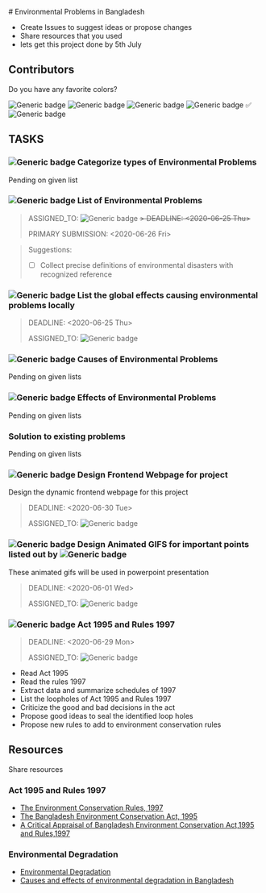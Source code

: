 
﻿# Environmental Problems in Bangladesh

- Create Issues to suggest ideas or propose changes
- Share resources that you used
- lets get this project done by 5th July

  
## Contributors
Do you have any favorite colors? 

![Generic badge](https://img.shields.io/badge/drinkingWater-64-RED.svg?style=for-the-badge&logo=appveyor)
![Generic badge](https://img.shields.io/badge/agni-noor-BLUE.svg?style=for-the-badge&logo=appveyor)
![Generic badge](https://img.shields.io/badge/Noman-5237-black.svg?style=for-the-badge&logo=appveyor)
![Generic badge](https://img.shields.io/badge/Abonty-18-GREEN.svg?style=for-the-badge&logo=appveyor)	✅
![Generic badge](https://img.shields.io/badge/Raiyan-Noor-ORANGE.svg?style=for-the-badge&logo=appveyor)

## TASKS

###  ![Generic badge](https://img.shields.io/badge/PENDING-yellow.svg) Categorize types of Environmental Problems 
Pending on given list


### ![Generic badge](https://img.shields.io/badge/IN_PROGRESS-green.svg)  List of Environmental Problems
> ASSIGNED_TO: ![Generic badge](https://img.shields.io/badge/Abonty-18-GREEN.svg?style=for-the-badge&logo=appveyor)
~~> DEADLINE: <2020-06-25 Thu>~~
>
> PRIMARY SUBMISSION: <2020-06-26 Fri>
>

> Suggestions:
> - [ ] Collect precise definitions of environmental disasters with recognized reference
### ![Generic badge](https://img.shields.io/badge/!!!DUE!!!-black.svg)  List the global effects causing environmental problems locally
> DEADLINE: <2020-06-25 Thu>
>
> ASSIGNED_TO: ![Generic badge](https://img.shields.io/badge/agni-noor-BLUE.svg?style=for-the-badge&logo=appveyor)

### ![Generic badge](https://img.shields.io/badge/PENDING-yellow.svg)  Causes of Environmental Problems
Pending on given lists


### ![Generic badge](https://img.shields.io/badge/PENDING-yellow.svg) Effects of Environmental Problems
Pending on given lists


### Solution to existing problems
Pending on given lists

### ![Generic badge](https://img.shields.io/badge/TODO-red.svg) Design Frontend Webpage for project
Design the dynamic frontend webpage for this project
> DEADLINE: <2020-06-30 Tue>
>
> ASSIGNED_TO: ![Generic badge](https://img.shields.io/badge/Noman-5237-black.svg?style=for-the-badge&logo=appveyor) 
> 
### ![Generic badge](https://img.shields.io/badge/TODO-red.svg) Design Animated GIFS for important points listed out by ![Generic badge](https://img.shields.io/badge/Abonty-18-GREEN.svg?style=for-the-badge&logo=appveyor)
These animated gifs will be used in powerpoint presentation
> DEADLINE: <2020-06-01 Wed>
>
> ASSIGNED_TO: ![Generic badge](https://img.shields.io/badge/drinkingWater-64-RED.svg?style=for-the-badge&logo=appveyor)
> 

### ![Generic badge](https://img.shields.io/badge/TODO-red.svg) Act 1995 and Rules 1997
> DEADLINE: <2020-06-29 Mon>
>
> ASSIGNED_TO: ![Generic badge](https://img.shields.io/badge/Raiyan-Noor-ORANGE.svg?style=for-the-badge&logo=appveyor) 
- Read Act 1995
- Read the rules 1997
- Extract data and summarize schedules of 1997
- List the loopholes of Act 1995 and Rules 1997
- Criticize the good and bad decisions in the act
- Propose good ideas to seal the identified loop holes
- Propose new rules to add to environment conservation rules


## Resources
Share resources


### Act 1995 and Rules 1997
- [The Environment Conservation Rules, 1997](https://elaw.org/system/files/Bangladesh%20--%20Environmental%20Conservation%20Rules,%201997.pdf)
- [The Bangladesh Environment Conservation Act, 1995](https://www.bwdb.gov.bd/archive/pdf/201.pdf)
- [A Critical Appraisal of Bangladesh Environment Conservation Act,1995 and Rules,1997](http://bdlawdigest.org/bangladesh-environment-conservation-act-1995.html)


### Environmental Degradation
- [Environmental Degradation](https://www.eartheclipse.com/environment/causes-and-effects-environmental-degradation.html?fbclid=IwAR3vQ-mwedlaFppPlgMrbKtgeVuxNYljM_YBZIoWad3Oyv0FJfPrfryNbhw)
- [Causes and effects of environmental degradation in Bangladesh](http://www.theindependentbd.com/post/229385?fbclid=IwAR1A00Tg0-ygT-PSio161gnoftPMdRkPfQsdlPQZKBbiW38rTgR2Sx0Vi5E)
